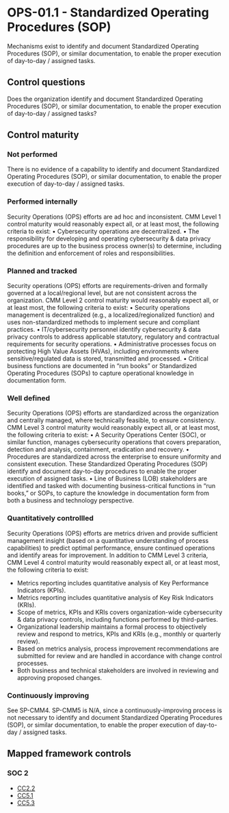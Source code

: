 # OPS-01.1 - Standardized Operating Procedures (SOP)
Mechanisms exist to identify and document Standardized Operating Procedures (SOP), or similar documentation, to enable the proper execution of day-to-day / assigned tasks.
## Control questions
Does the organization identify and document Standardized Operating Procedures (SOP), or similar documentation, to enable the proper execution of day-to-day / assigned tasks?
## Control maturity
### Not performed
There is no evidence of a capability to identify and document Standardized Operating Procedures (SOP), or similar documentation, to enable the proper execution of day-to-day / assigned tasks.
### Performed internally
Security Operations (OPS) efforts are ad hoc and inconsistent. CMM Level 1 control maturity would reasonably expect all, or at least most, the following criteria to exist:
•	Cybersecurity operations are decentralized.
•	The responsibility for developing and operating cybersecurity & data privacy procedures are up to the business process owner(s) to determine, including the definition and enforcement of roles and responsibilities.
### Planned and tracked
Security operations (OPS) efforts are requirements-driven and formally governed at a local/regional level, but are not consistent across the organization. CMM Level 2 control maturity would reasonably expect all, or at least most, the following criteria to exist:
•	Security operations management is decentralized (e.g., a localized/regionalized function) and uses non-standardized methods to implement secure and compliant practices.
•	IT/cybersecurity personnel identify cybersecurity & data privacy controls to address applicable statutory, regulatory and contractual requirements for security operations.
•	Administrative processes focus on protecting High Value Assets (HVAs), including environments where sensitive/regulated data is stored, transmitted and processed.
•	Critical business functions are documented in “run books” or Standardized Operating Procedures (SOPs) to capture operational knowledge in documentation form.
### Well defined
Security Operations (OPS) efforts are standardized across the organization and centrally managed, where technically feasible, to ensure consistency. CMM Level 3 control maturity would reasonably expect all, or at least most, the following criteria to exist:
•	A Security Operations Center (SOC), or similar function, manages cybersecurity operations that covers preparation, detection and analysis, containment, eradication and recovery.
•	Procedures are standardized across the enterprise to ensure uniformity and consistent execution. These Standardized Operating Procedures (SOP) identify and document day-to-day procedures to enable the proper execution of assigned tasks.
•	Line of Business (LOB) stakeholders are identified and tasked with documenting business-critical functions in “run books,” or SOPs, to capture the knowledge in documentation form from both a business and technology perspective.
### Quantitatively controllled
Security Operations (OPS) efforts are metrics driven and provide sufficient management insight (based on a quantitative understanding of process capabilities) to predict optimal performance, ensure continued operations and identify areas for improvement. In addition to CMM Level 3 criteria, CMM Level 4 control maturity would reasonably expect all, or at least most, the following criteria to exist:
- 	Metrics reporting includes quantitative analysis of Key Performance Indicators (KPIs).
- 	Metrics reporting includes quantitative analysis of Key Risk Indicators (KRIs).
- 	Scope of metrics, KPIs and KRIs covers organization-wide cybersecurity & data privacy controls, including functions performed by third-parties.
- 	Organizational leadership maintains a formal process to objectively review and respond to metrics, KPIs and KRIs (e.g., monthly or quarterly review).
- 	Based on metrics analysis, process improvement recommendations are submitted for review and are handled in accordance with change control processes.
- 	Both business and technical stakeholders are involved in reviewing and approving proposed changes.
### Continuously improving
See SP-CMM4. SP-CMM5 is N/A, since a continuously-improving process is not necessary to identify and document Standardized Operating Procedures (SOP), or similar documentation, to enable the proper execution of day-to-day / assigned tasks.
## Mapped framework controls
### SOC 2
- [CC2.2](../soc2/cc22.md)
- [CC5.1](../soc2/cc51.md)
- [CC5.3](../soc2/cc53.md)